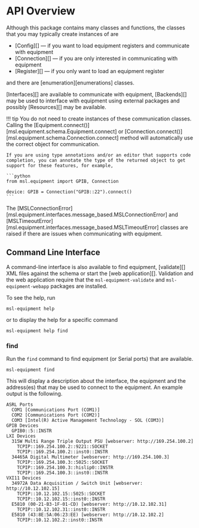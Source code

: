 # API Overview

Although this package contains many classes and functions, the classes that you may typically create instances of are

* [Config][] &mdash; if you want to load equipment registers and communicate with equipment
* [Connection][] &mdash; if you are only interested in communicating with equipment
* [Register][] &mdash; if you only want to load an equipment register

and there are [enumeration][enumerations] classes.

[Interfaces][] are available to communicate with equipment, [Backends][] may be used to interface with equipment using external packages and possibly [Resources][] may be available.

!!! tip
    You do not need to create instances of these communication classes. Calling the [Equipment.connect()][msl.equipment.schema.Equipment.connect] or [Connection.connect()][msl.equipment.schema.Connection.connect] method will automatically use the correct object for communication.

    If you are using type annotations and/or an editor that supports code completion, you can annotate the type of the returned object to get support for these features, for example,

    ```python
    from msl.equipment import GPIB, Connection

    device: GPIB = Connection("GPIB::22").connect()
    ```

The [MSLConnectionError][msl.equipment.interfaces.message_based.MSLConnectionError] and [MSLTimeoutError][msl.equipment.interfaces.message_based.MSLTimeoutError] classes are raised if there are issues when communicating with equipment.

## Command Line Interface

A command-line interface is also available to find equipment, [validate][] XML files against the schema or start the [web application][]. Validation and the web application require that the `msl-equipment-validate` and `msl-equipment-webapp` packages are installed.

To see the help, run

```console
msl-equipment help
```

or to display the help for a specific command

```console
msl-equipment help find
```

### find

Run the `find` command to find equipment (or Serial ports) that are available.

```console
msl-equipment find
```

This will display a description about the interface, the equipment and the address(es) that may be used to connect to the equipment. An example output is the following.

```console
ASRL Ports
  COM1 [Communications Port (COM1)]
  COM2 [Communications Port (COM2)]
  COM3 [Intel(R) Active Management Technology - SOL (COM3)]
GPIB Devices
  GPIB0::5::INSTR
LXI Devices
  315W Multi Range Triple Output PSU [webserver: http://169.254.100.2]
    TCPIP::169.254.100.2::9221::SOCKET
    TCPIP::169.254.100.2::inst0::INSTR
  34465A Digital Multimeter [webserver: http://169.254.100.3]
    TCPIP::169.254.100.3::5025::SOCKET
    TCPIP::169.254.100.3::hislip0::INSTR
    TCPIP::169.254.100.3::inst0::INSTR
VXI11 Devices
  34972A Data Acquisition / Switch Unit [webserver: http://10.12.102.15]
    TCPIP::10.12.102.15::5025::SOCKET
    TCPIP::10.12.102.15::inst0::INSTR
  E5810 (00-21-B3-1F-01-CD) [webserver: http://10.12.102.31]
    TCPIP::10.12.102.31::inst0::INSTR
  E5810 (43:8E:5A:06:23:EE) [webserver: http://10.12.102.2]
    TCPIP::10.12.102.2::inst0::INSTR
```
